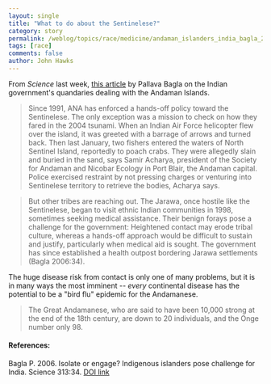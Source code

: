 ```yaml
---
layout: single 
title: "What to do about the Sentinelese?" 
category: story
permalink: /weblog/topics/race/medicine/andaman_islanders_india_bagla_2006.html
tags: [race] 
comments: false 
author: John Hawks 
---
```



<p>
From <i>Science</i> last week, <a href="http://dx.doi.org/10.1126/science.313.5783.34">this article</a> by Pallava Bagla on the Indian government's quandaries dealing with the Andaman Islands. 
</p>

<blockquote>Since 1991, ANA has enforced a hands-off policy toward the Sentinelese. The only exception was a mission to check on how they fared in the 2004 tsunami. When an Indian Air Force helicopter flew over the island, it was greeted with a barrage of arrows and turned back. Then last January, two fishers entered the waters of North Sentinel Island, reportedly to poach crabs. They were allegedly slain and buried in the sand, says Samir Acharya, president of the Society for Andaman and Nicobar Ecology in Port Blair, the Andaman capital. Police exercised restraint by not pressing charges or venturing into Sentinelese territory to retrieve the bodies, Acharya says.</blockquote>

<blockquote>But other tribes are reaching out. The Jarawa, once hostile like the Sentinelese, began to visit ethnic Indian communities in 1998, sometimes seeking medical assistance. Their benign forays pose a challenge for the government: Heightened contact may erode tribal culture, whereas a hands-off approach would be difficult to sustain and justify, particularly when medical aid is sought. The government has since established a health outpost bordering Jarawa settlements (Bagla 2006:34).</blockquote>

<p>
The huge disease risk from contact is only one of many problems, but it is in many ways the most imminent -- <i>every</i> continental disease has the potential to be a "bird flu" epidemic for the Andamanese. 
</p>

<blockquote>The Great Andamanese, who are said to have been 10,000 strong at the end of the 18th century, are down to 20 individuals, and the Onge number only 98.</blockquote>

<h4>References:</h4>

<p class="cite">Bagla P. 2006. Isolate or engage? Indigenous islanders pose challenge for India. Science 313:34. <a href="10.1126/science.313.5783.34">DOI link</a></p>

